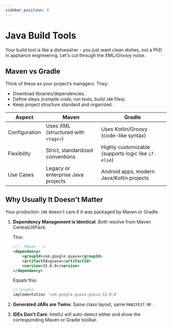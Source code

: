 ```yaml
---
sidebar_position: 8
---
```


# Java Build Tools

Your build tool is like a dishwasher - you just want clean dishes, not a PhD in appliance engineering. Let's cut through the XML/Groovy noise.

## Maven vs Gradle

Think of these as your project’s managers. They:

* Download libraries/dependencies.
* Define steps (compile code, run tests, build `JAR` files).
* Keep project structure standard and organized.

| Aspect        | Maven                               | Gradle                                              |
|---------------|-------------------------------------|-----------------------------------------------------|
| Configuration | Uses XML (structured with `<tags>`) | Uses Kotlin/Groovy (code-like syntax)               |
| Flexibility   | Strict, standardized conventions    | Highly customizable (supports logic like `if-else`) |
| Use Cases     | Legacy or enterprise Java projects  | Android apps, modern Java/Kotlin projects           |


## Why Usually It Doesn't Matter

Your production `JAR` doesn't care if it was packaged by Maven or Gradle.

1. **Dependency Management is Identical**: Both resolve from Maven Central/JitPack.

   This:

    ```xml
    <!-- Maven -->
    <dependency>
        <groupId>com.google.guava</groupId>
        <artifactId>guava</artifactId>
        <version>33.0.0</version>
    </dependency>
    ```

    Equals this:

    ```groovy
    // Gradle
    implementation 'com.google.guava:guava:33.0.0'
    ```

2. **Generated JARs are Twins**: Same class layout, same `MANIFEST.MF`.
3. **IDEs Don't Care**: IntelliJ will auto-detect either and show the corresponding Maven or Gradle toolbar.

